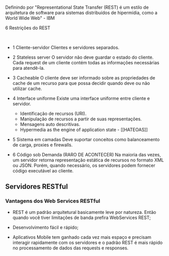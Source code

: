  

Definindo por "Representational State Transfer (REST) é um estilo de arquitetura de software para sistemas distribuídos de hipermídia, como a World Wide Web" - IBM

6 Restrições do REST

﻿
- 1 Cliente-servidor
	Clientes e servidores separados.

- 2 Stateless server
	O servidor não deve guardar o estado do cliente. Cada request de um cliente contém todas as informações necessárias para atendê-la.

- 3 Cacheable
	O cliente deve ser informado sobre as propriedades de cache de um recurso para que possa decidir quando deve ou não utilizar cache.

- 4 Interface uniforme
	Existe uma interface uniforme entre cliente e servidor. 
	+ Identificação de recursos (URI).
	+  Manipulação de recursos a partir de suas representações.
	+  Mensagens auto descritivas.
	+ Hypermedia as the engine of application state - [[HATEOAS]]

- 5 Sistema em camadas
	Deve suportar conceitos como balanceamento de carga, proxies e firewalls.

- 6 Código sob Demanda (RARO DE ACONTECER)
	Na maioria das vezes, um servidor retorna representação estática de recursos no formato XML ou JSON. Porém, quando necessário, os servidores podem fornecer código executável ao cliente. 


## Servidores RESTful

### Vantagens dos Web Services RESTful

- REST é um padrão arquitetural basicamente leve por natureza. Então quando você tiver limitações de banda prefira WebServices REST;

- Desenvolvimento fácil e rápido;

- Aplicativos Mobile tem ganhado cada vez mais espaço e precisam interagir rapidamente com os servidores e o padrão REST é mais rápido no processamento de dados das requests e responses.

